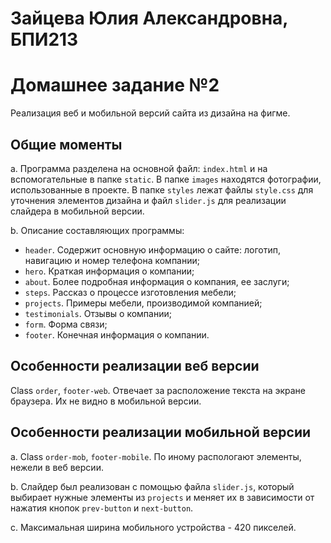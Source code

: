 # Зайцева Юлия Александровна, БПИ213

# Домашнее задание №2
Реализация веб и мобильной версий сайта из дизайна на фигме.

## Общие моменты

a. Программа разделена на основной файл: `index.html` и на вспомогательные в папке `static`. В папке `images` находятся фотографии, использованные в проекте. В папке `styles` лежат файлы `style.css` для уточнения элементов дизайна и файл `slider.js` для реализации слайдера в мобильной версии.

b. Описание составляющих программы:

+ `header`. Содержит основную информацию о сайте: логотип, навигацию и номер телефона компании;
+ `hero`. Краткая информация о компании;
+ `about`. Более подробная информация о компания, ее заслуги;
+ `steps`. Рассказ о процессе изготовления мебели;
+ `projects`. Примеры мебели, производимой компанией;
+ `testimonials`. Отзывы о компании;
+ `form`. Форма связи;
+ `footer`. Конечная информация о компании.

## Особенности реализации веб версии

Class `order`, `footer-web`. Отвечает за расположение текста на экране браузера. Их не видно в мобильной версии.

## Особенности реализации мобильной версии

a. Class `order-mob`, `footer-mobile`. По иному распологают элементы, нежели в веб версии.

b. Слайдер был реализован с помощью файла `slider.js`, который выбирает нужные элементы из `projects` и меняет их в зависимости от нажатия кнопок `prev-button` и `next-button`.

c. Максимальная ширина мобильного устройства - 420 пикселей.

